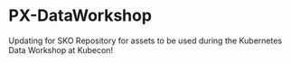 # PX-DataWorkshop
Updating for SKO
Repository for assets to be used during the Kubernetes Data Workshop at Kubecon! 
